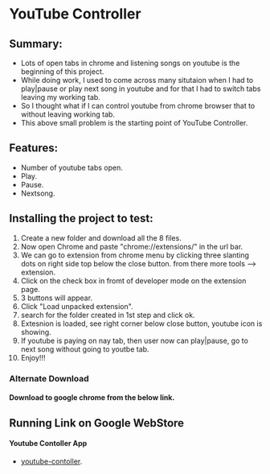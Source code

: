 # YouTube Controller

## Summary:
* Lots of open tabs in chrome and listening songs on youtube is the beginning of this project.
* While doing work, I used to come across many situtaion when I had to play|pause or play next song in youtube and for that I had to switch tabs leaving my working tab. 
* So I thought what if I can control youtube from chrome browser that to without leaving working tab.
* This above small problem is the starting point of YouTube Controller.

## Features:
* Number of youtube tabs open.
* Play.
* Pause.
* Nextsong.

## Installing the project to test:
1. Create a new folder and download all the 8 files.
2. Now open Chrome and paste "chrome://extensions/" in the url bar.
3. We can go to extension from chrome menu by clicking three slanting dots on right side top below the close button.
   from there more tools --> extension.
4. Click on the check box in fromt of developer mode on the extension page.
5. 3 buttons will appear.
6. Click "Load unpacked extension".
7. search for the folder created in 1st step and click ok.
8. Extesnion is loaded, see right corner below close button, youtube icon is showing.
9. If youtube is paying on nay tab, then user now can play|pause, go to next song without going to youtbe tab.
10. Enjoy!!!

### Alternate Download
#### Download to google chrome from the below link.

## Running Link on Google WebStore
#### Youtube Contoller App
* [youtube-contoller](https://chrome.google.com/webstore/detail/youtube-contoller/mjkghjeoffcjodbplikgnloalnlljfme).

